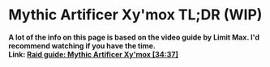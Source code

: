 # Mythic Artificer Xy'mox TL;DR (WIP)

**A lot of the info on this page is based on the video guide by Limit Max. I'd recommend watching if you have the time.**    
**Link: [Raid guide: Mythic Artificer Xy'mox \[34:37\]](https://www.youtube.com/watch?v=Q5VyK2Q5B5U)**

